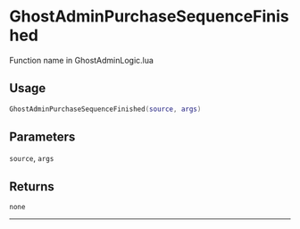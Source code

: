 # GhostAdminPurchaseSequenceFinished
Function name in GhostAdminLogic.lua
## Usage
```lua
GhostAdminPurchaseSequenceFinished(source, args)
```
## Parameters
`source`, `args`
## Returns
`none`

---